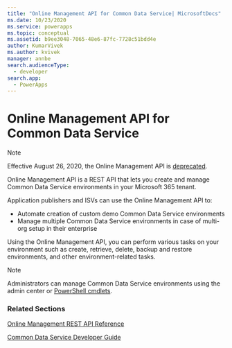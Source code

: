 ```yaml
---
title: "Online Management API for Common Data Service| MicrosoftDocs"
ms.date: 10/23/2020
ms.service: powerapps
ms.topic: conceptual
ms.assetid: b9ee3048-7065-48e6-87fc-7728c51bdd4e
author: KumarVivek
ms.author: kvivek
manager: annbe
search.audienceType: 
  - developer
search.app: 
  - PowerApps
---
```

# Online Management API for Common Data Service

> [!NOTE]
> Effective August 26, 2020, the Online Management API is [deprecated](/power-platform/important-changes-coming##online-management-api-powershell-module-and-rest-api-are-deprecated). 

Online Management API is a REST API that lets you create and manage Common Data Service environments in your Microsoft 365 tenant. 

Application publishers and ISVs can use the Online Management API to:
-  Automate creation of custom demo Common Data Service environments
-  Manage multiple Common Data Service environments in case of multi-org setup in their enterprise 

Using the Online Management API, you can perform various tasks on your environment such as create, retrieve, delete, backup and restore environments, and other environment-related tasks.

> [!NOTE]
> Administrators can manage Common Data Service environments using the admin center or [PowerShell cmdlets](/powershell/dynamics365/customer-engagement/overview#get-started-using-the-microsoftxrmonlinemanagementapi-module). 
  
### Related Sections  

[Online Management REST API Reference](/rest/api/admin.services.crm.dynamics.com)

[Common Data Service Developer Guide](/powerapps/developer/common-data-service/overview)
